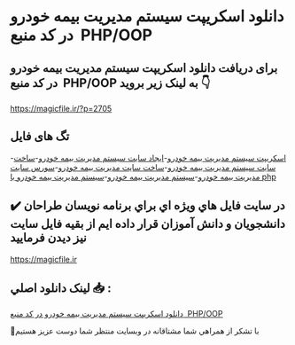 # دانلود اسکریپت سیستم مدیریت بیمه خودرو در کد منبع  PHP/OOP

## برای دریافت دانلود اسکریپت سیستم مدیریت بیمه خودرو در کد منبع  PHP/OOP به لینک زیر بروید 👇

https://magicfile.ir/?p=2705

## تگ های فایل

-[اسکریپت سیستم مدیریت بیمه خودرو](https://magicfile.ir/product/%d8%a7%d8%b3%da%a9%d8%b1%db%8c%d9%be%d8%aa%d8%b3%db%8c%d8%b3%d8%aa%d9%85-%d9%85%d8%af%db%8c%d8%b1%db%8c%d8%aa-%d8%a8%db%8c%d9%85%d9%87-%d8%ae%d9%88%d8%af%d8%b1%d9%88-%d8%af%d8%b1-php-oop/)-[ایجاد سایت سیستم مدیریت بیمه خودرو](https://magicfile.ir/product/%d8%a7%d8%b3%da%a9%d8%b1%db%8c%d9%be%d8%aa%d8%b3%db%8c%d8%b3%d8%aa%d9%85-%d9%85%d8%af%db%8c%d8%b1%db%8c%d8%aa-%d8%a8%db%8c%d9%85%d9%87-%d8%ae%d9%88%d8%af%d8%b1%d9%88-%d8%af%d8%b1-php-oop/)-[ساخت سایت سیستم مدیریت بیمه خودرو](https://magicfile.ir/product/%d8%a7%d8%b3%da%a9%d8%b1%db%8c%d9%be%d8%aa%d8%b3%db%8c%d8%b3%d8%aa%d9%85-%d9%85%d8%af%db%8c%d8%b1%db%8c%d8%aa-%d8%a8%db%8c%d9%85%d9%87-%d8%ae%d9%88%d8%af%d8%b1%d9%88-%d8%af%d8%b1-php-oop/)-[ساخت سایت مدیریت بیمه خودرو](https://magicfile.ir/product/%d8%a7%d8%b3%da%a9%d8%b1%db%8c%d9%be%d8%aa%d8%b3%db%8c%d8%b3%d8%aa%d9%85-%d9%85%d8%af%db%8c%d8%b1%db%8c%d8%aa-%d8%a8%db%8c%d9%85%d9%87-%d8%ae%d9%88%d8%af%d8%b1%d9%88-%d8%af%d8%b1-php-oop/)-[سورس سایت مدیریت بیمه خودرو](https://magicfile.ir/product/%d8%a7%d8%b3%da%a9%d8%b1%db%8c%d9%be%d8%aa%d8%b3%db%8c%d8%b3%d8%aa%d9%85-%d9%85%d8%af%db%8c%d8%b1%db%8c%d8%aa-%d8%a8%db%8c%d9%85%d9%87-%d8%ae%d9%88%d8%af%d8%b1%d9%88-%d8%af%d8%b1-php-oop/)-[سیستم مدیریت بیمه خودرو](https://magicfile.ir/product/%d8%a7%d8%b3%da%a9%d8%b1%db%8c%d9%be%d8%aa%d8%b3%db%8c%d8%b3%d8%aa%d9%85-%d9%85%d8%af%db%8c%d8%b1%db%8c%d8%aa-%d8%a8%db%8c%d9%85%d9%87-%d8%ae%d9%88%d8%af%d8%b1%d9%88-%d8%af%d8%b1-php-oop/)-[سیستم مدیریت بیمه خودرو با php](https://magicfile.ir/product/%d8%a7%d8%b3%da%a9%d8%b1%db%8c%d9%be%d8%aa%d8%b3%db%8c%d8%b3%d8%aa%d9%85-%d9%85%d8%af%db%8c%d8%b1%db%8c%d8%aa-%d8%a8%db%8c%d9%85%d9%87-%d8%ae%d9%88%d8%af%d8%b1%d9%88-%d8%af%d8%b1-php-oop/)

## ✔️ در سايت فايل هاي ويژه اي براي برنامه نويسان طراحان دانشجويان و دانش آموزان قرار داده ايم از بقيه فايل سايت نيز ديدن فرماييد

https://magicfile.ir


## لينک دانلود اصلي 📥 :

[دانلود اسکریپت سیستم مدیریت بیمه خودرو در کد منبع  PHP/OOP](https://magicfile.ir/product/%d8%a7%d8%b3%da%a9%d8%b1%db%8c%d9%be%d8%aa%d8%b3%db%8c%d8%b3%d8%aa%d9%85-%d9%85%d8%af%db%8c%d8%b1%db%8c%d8%aa-%d8%a8%db%8c%d9%85%d9%87-%d8%ae%d9%88%d8%af%d8%b1%d9%88-%d8%af%d8%b1-php-oop/) 


🙏با تشکر از همراهي شما مشتاقانه در وبسایت منتظر شما دوست عزیز هستیم

